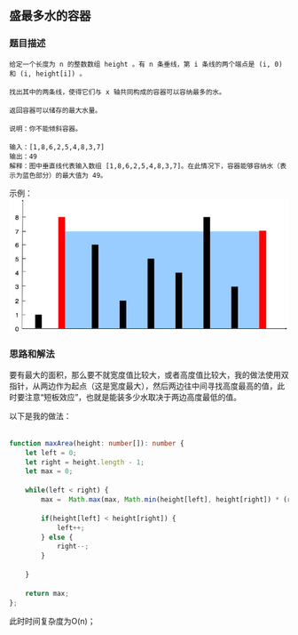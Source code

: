 ## 盛最多水的容器

### 题目描述

```
给定一个长度为 n 的整数数组 height 。有 n 条垂线，第 i 条线的两个端点是 (i, 0) 和 (i, height[i]) 。

找出其中的两条线，使得它们与 x 轴共同构成的容器可以容纳最多的水。

返回容器可以储存的最大水量。

说明：你不能倾斜容器。

输入：[1,8,6,2,5,4,8,3,7]
输出：49 
解释：图中垂直线代表输入数组 [1,8,6,2,5,4,8,3,7]。在此情况下，容器能够容纳水（表示为蓝色部分）的最大值为 49。

```
示例：
![](./images/question_4.jpg)

### 思路和解法

要有最大的面积，那么要不就宽度值比较大，或者高度值比较大，我的做法使用双指针，从两边作为起点（这是宽度最大），然后两边往中间寻找高度最高的值，此时要注意“短板效应”，也就是能装多少水取决于两边高度最低的值。

以下是我的做法：

``` typescript

function maxArea(height: number[]): number {
    let left = 0;
    let right = height.length - 1;
    let max = 0;

    while(left < right) {
        max =  Math.max(max, Math.min(height[left], height[right]) * (right - left))

        if(height[left] < height[right]) {
            left++;
        } else {
            right--;
        }

    }

    return max;
};
```

此时时间复杂度为O(n)；